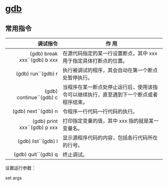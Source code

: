 # [gdb](http://c.biancheng.net/gdb/)

## 常用指令

|                            调试指令 | 作 用                                                                                  |
| ----------------------------------: | -------------------------------------------------------------------------------------- |
| (gdb) break xxx``(gdb) b xxx | 在源代码指定的某一行设置断点，其中 xxx 用于指定具体打断点的位置。                      |
|           (gdb) run``(gdb) r | 执行被调试的程序，其会自动在第一个断点处暂停执行。                                     |
|      (gdb) continue``(gdb) c | 当程序在某一断点处停止运行后，使用该指令可以继续执行，直至遇到下一个断点或者程序结束。 |
|          (gdb) next``(gdb) n | 令程序一行代码一行代码的执行。                                                         |
| (gdb) print xxx``(gdb) p xxx | 打印指定变量的值，其中 xxx 指的就是某一变量名。                                        |
|          (gdb) list``(gdb) l | 显示源程序代码的内容，包括各行代码所在的行号。                                         |
|          (gdb) quit``(gdb) q | 终止调试。                                                                             |

设置运行参数：

set args
